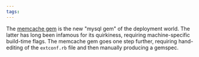 ```yaml
---
tags: 
---
```


The [memcache gem](http://github.com/ninjudd/memcache) is the new "mysql gem" of the deployment world. The latter has long been infamous for its quirkiness, requiring machine-specific build-time flags. The memcache gem goes one step further, requiring hand-editing of the `extconf.rb` file and then manually producing a gemspec.

